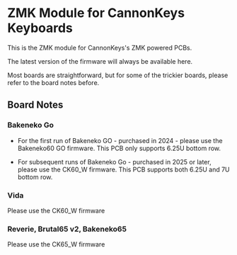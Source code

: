 # ZMK Module for CannonKeys Keyboards

This is the ZMK module for CannonKeys's ZMK powered PCBs.

The latest version of the firmware will always be available here.

Most boards are straightforward, but for some of the trickier boards, please refer to the board notes before.

## Board Notes

###  Bakeneko Go

- For the first run of Bakeneko GO - purchased in 2024 - please use the Bakeneko60 GO firmware. This PCB only supports 6.25U bottom row.

- For subsequent runs of Bakeneko Go - purchased in 2025 or later, please use the CK60_W firmware. This PCB supports both 6.25U and 7U bottom row.

###  Vida

Please use the CK60_W firmware

### Reverie, Brutal65 v2, Bakeneko65

Please use the CK65_W firmware